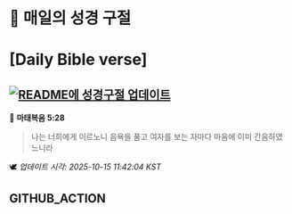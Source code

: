 # 🙏 매일의 성경 구절
# [Daily Bible verse]
## [![README에 성경구절 업데이트](https://github.com/DONGSUKA/first_test/actions/workflows/update-readme-bible.yml/badge.svg)](https://github.com/DONGSUKA/first_test/actions/workflows/update-readme-bible.yml)
<!-- START_BIBLE_VERSE -->
📖 **마태복음 5:28**
> 나는 너희에게 이르노니 음욕을 품고 여자를 보는 자마다 마음에 이미 간음하였느니라

🕊️ _업데이트 시각: 2025-10-15 11:42:04 KST_
  <!-- END_BIBLE_VERSE -->
## GITHUB_ACTION
